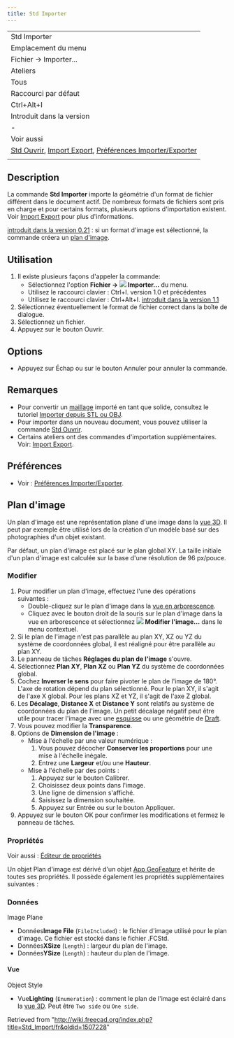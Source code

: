 ```yaml
---
title: Std Importer
---
```

|  |
| --- |
| Std Importer |
| Emplacement du menu |
| Fichier → Importer... |
| Ateliers |
| Tous |
| Raccourci par défaut |
| Ctrl+Alt+I |
| Introduit dans la version |
| - |
| Voir aussi |
| [Std Ouvrir](/Std_Open/fr "Std Open/fr"), [Import Export](/Import_Export/fr "Import Export/fr"), [Préférences Importer/Exporter](/Import_Export_Preferences/fr "Import Export Preferences/fr") |
|  |

## Description

La commande **Std Importer** importe la géométrie d'un format de fichier différent dans le document actif. De nombreux formats de fichiers sont pris en charge et pour certains formats, plusieurs options d'importation existent. Voir [Import Export](/Import_Export/fr "Import Export/fr") pour plus d'informations.

[introduit dans la version 0.21](/Release_notes_0.21/fr "Release notes 0.21/fr") : si un format d'image est sélectionné, la commande créera un [plan d'image](#Plan_d'image).

## Utilisation

1. Il existe plusieurs façons d'appeler la commande:
   * Sélectionnez l'option **Fichier → ![](/images/Std_Import.svg) Importer...** du menu.
   * Utilisez le raccourci clavier : Ctrl+I. version 1.0 et précédentes
   * Utilisez le raccourci clavier : Ctrl+Alt+I. [introduit dans la version 1.1](/Release_notes_1.1/fr "Release notes 1.1/fr")
2. Sélectionnez éventuellement le format de fichier correct dans la boîte de dialogue.
3. Sélectionnez un fichier.
4. Appuyez sur le bouton Ouvrir.

## Options

* Appuyez sur Échap ou sur le bouton Annuler pour annuler la commande.

## Remarques

* Pour convertir un [maillage](/Mesh_Workbench/fr "Mesh Workbench/fr") importé en tant que solide, consultez le tutoriel [Importer depuis STL ou OBJ](/Import_from_STL_or_OBJ/fr "Import from STL or OBJ/fr").
* Pour importer dans un nouveau document, vous pouvez utiliser la commande [Std Ouvrir](/Std_Open/fr "Std Open/fr").
* Certains ateliers ont des commandes d'importation supplémentaires. Voir: [Import Export](/Import_Export/fr "Import Export/fr").

## Préférences

* Voir : [Préférences Importer/Exporter](/Import_Export_Preferences/fr "Import Export Preferences/fr").

## Plan d'image

Un plan d'image est une représentation plane d'une image dans la [vue 3D](/3D_view/fr "3D view/fr"). Il peut par exemple être utilisé lors de la création d'un modèle basé sur des photographies d'un objet existant.

Par défaut, un plan d'image est placé sur le plan global XY. La taille initiale d'un plan d'image est calculée sur la base d'une résolution de 96 px/pouce.

### Modifier

1. Pour modifier un plan d'image, effectuez l'une des opérations suivantes :
   * Double-cliquez sur le plan d'image dans la [vue en arborescence](/Tree_view/fr "Tree view/fr").
   * Cliquez avec le bouton droit de la souris sur le plan d'image dans la vue en arborescence et sélectionnez **![](/images/Image-scaling.svg) Modifier l'image...** dans le menu contextuel.
2. Si le plan de l'image n'est pas parallèle au plan XY, XZ ou YZ du système de coordonnées global, il est réaligné pour être parallèle au plan XY.
3. Le panneau de tâches **Réglages du plan de l'image** s'ouvre.
4. Sélectionnez **Plan XY**, **Plan XZ** ou **Plan YZ** du système de coordonnées global.
5. Cochez **Inverser le sens** pour faire pivoter le plan de l'image de 180°. L'axe de rotation dépend du plan sélectionné. Pour le plan XY, il s'agit de l'axe X global. Pour les plans XZ et YZ, il s'agit de l'axe Z global.
6. Les **Décalage**, **Distance X** et **Distance Y** sont relatifs au système de coordonnées du plan de l'image. Un petit décalage négatif peut être utile pour tracer l'image avec une [esquisse](/Sketcher_Workbench/fr "Sketcher Workbench/fr") ou une géométrie de [Draft](/Draft_Workbench/fr "Draft Workbench/fr").
7. Vous pouvez modifier la **Transparence**.
8. Options de **Dimension de l'image** :
   * Mise à l'échelle par une valeur numérique :
     1. Vous pouvez décocher **Conserver les proportions** pour une mise à l'échelle inégale.
     2. Entrez une **Largeur** et/ou une **Hauteur**.
   * Mise à l'échelle par des points :
     1. Appuyez sur le bouton Calibrer.
     2. Choisissez deux points dans l'image.
     3. Une ligne de dimension s'affiché.
     4. Saisissez la dimension souhaitée.
     5. Appuyez sur Entrée ou sur le bouton Appliquer.
9. Appuyez sur le bouton OK pour confirmer les modifications et fermez le panneau de tâches.

### Propriétés

Voir aussi : [Éditeur de propriétés](/Property_editor/fr "Property editor/fr")

Un objet Plan d'image est dérivé d'un objet [App GeoFeature](/App_GeoFeature/fr "App GeoFeature/fr") et hérite de toutes ses propriétés. Il possède également les propriétés supplémentaires suivantes :

### Données

Image Plane

* Données**Image File** (`FileIncluded`) : le fichier d'image utilisé pour le plan d'image. Ce fichier est stocké dans le fichier .FCStd.
* Données**XSize** (`Length`) : largeur du plan de l'image.
* Données**YSize** (`Length`) : hauteur du plan de l'image.

#### Vue

Object Style

* Vue**Lighting** (`Enumeration`) : comment le plan de l'image est éclairé dans la [vue 3D](/3D_view/fr "3D view/fr"). Peut être `Two side` ou `One side`.

Retrieved from "<http://wiki.freecad.org/index.php?title=Std_Import/fr&oldid=1507228>"